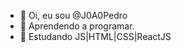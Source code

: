 - 👋 Oi, eu sou @J0A0Pedro
- 👀 Aprendendo a programar.
- 🌱 Estudando JS|HTML|CSS|ReactJS
<!---
J0A0Pedro/J0A0Pedro is a ✨ special ✨ repository because its `README.md` (this file) appears on your GitHub profile.
You can click the Preview link to take a look at your change
